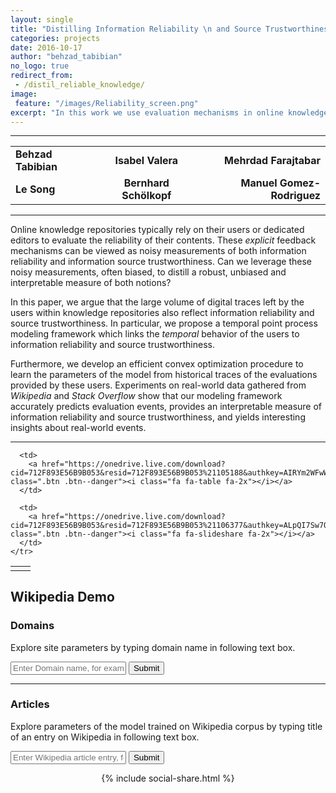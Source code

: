 ```yaml
---
layout: single
title: "Distilling Information Reliability \n and Source Trustworthiness from Digital Traces"
categories: projects
date: 2016-10-17
author: "behzad_tabibian"
no_logo: true
redirect_from:
 - /distil_reliable_knowledge/
image:
 feature: "/images/Reliability_screen.png"
excerpt: "In this work we use evaluation mechanisms in online knowledge platforms, like Wikipedia, to distill an interpretable measure of information reliability and source trustworthiness."
---
```


-----
<table>
<tbody>
<tr>
      <td align="left"><b>Behzad Tabibian </b></td>
      <td align="center"><b>Isabel Valera</b></td>
      <td align="right"><b>Mehrdad Farajtabar</b></td>
    </tr>
    <tr>
          <td align="left"><b>Le Song</b> </td>
          <td align="center"><b>Bernhard Schölkopf</b></td>
          <td align="right"><b>Manuel Gomez-Rodriguez</b></td>
        </tr>
</tbody>
</table>


-----

<div class="notice--success text-justify">
<p>
Online knowledge repositories typically rely on their users or dedicated editors to evaluate the reliability of their contents. These <i>explicit</i> feedback mechanisms can be viewed as noisy measurements of both information reliability and information source trustworthiness. Can we leverage these noisy measurements, often biased, to distill a robust, unbiased and interpretable measure of both notions?
</p>
<p>
In this paper, we argue that the large volume of digital traces left by the users within knowledge repositories also reflect information reliability and source trustworthiness. In particular, we propose a temporal point process modeling framework which links the <i>temporal</i> behavior of the users to information reliability and source
trustworthiness.
</p>
<p>
Furthermore, we develop an efficient convex optimization procedure to learn the parameters of the model from historical traces of the evaluations provided by these users. Experiments on real-world data gathered from <i>Wikipedia</i> and <i>Stack Overflow</i> show that our modeling framework accurately predicts evaluation events, provides an interpretable
measure of information reliability and source trustworthiness, and yields interesting insights about real-world events.
</p>
</div>

-----

<table>
<tbody align="center">
<tr>
      <td > 
      <a href="https://onedrive.live.com/download?cid=712F893E56B9B053&resid=712F893E56B9B053%21105187&authkey=AOSpfWbzkkFlVek" class=".btn .btn--light-outline"><i class="fa fa-github fa-2x"></i></a>
      </td>
      <td>
        <a href="http://arxiv.org/abs/1610.07472" class=".btn .btn--danger"><i class="fa fa-file-pdf-o fa-2x"></i></a>
      </td>
      
      <td>
        <a href="https://onedrive.live.com/download?cid=712F893E56B9B053&resid=712F893E56B9B053%21105188&authkey=AIRYm2WFwWq7lCI" class=".btn .btn--danger"><i class="fa fa-table fa-2x"></i></a>
      </td>
      
      <td>
        <a href="https://onedrive.live.com/download?cid=712F893E56B9B053&resid=712F893E56B9B053%21106377&authkey=ALpQI7Sw7QYFc20" class=".btn .btn--danger"><i class="fa fa-slideshare fa-2x"></i></a>
      </td>
    </tr>
<tr>
</tr>
</tbody>
</table>




## Wikipedia Demo

### Domains

<p>
Explore site parameters by typing domain name in following text box.
</p>
<script
  src="https://code.jquery.com/jquery-3.2.1.min.js"
  integrity="sha256-hwg4gsxgFZhOsEEamdOYGBf13FyQuiTwlAQgxVSNgt4="
  crossorigin="anonymous"></script>
<script src="https://cdnjs.cloudflare.com/ajax/libs/Chart.js/2.4.0/Chart.min.js"></script>
<script src="./js/moment.min.js"></script>
<script src="./js/chart.js"></script>
<script src="./js/requests.js"></script>

<p>
<form id="domainSearch" class=".generic-form" data-search-form >
  <input name="domainTxt" type="name" placeholder="Enter Domain name, for example bbc.co.uk, cnn.com, breitbart.com ..." data-search-input id="input-qt"/>
  <input type="submit"  id="query-sb" />
</form>
</p>
<div id="canvasContainerSource">
</div>

----

### Articles

<p>
Explore parameters of the model trained on Wikipedia corpus by typing title of an entry on Wikipedia in following text box.
</p>

<p>
<form id="articleSearch" class=".generic-form" data-search-form >
  <input name="articleTxt" type="name" placeholder="Enter Wikipedia article entry, for example Barack Obama, Prison Break,..." data-search-input id="input-qt"/>
  <input type="submit"  id="query-sb" />
</form>
</p>
<div id="canvasContainer">
</div>

<div align="center">
{% include social-share.html %}
</div>

